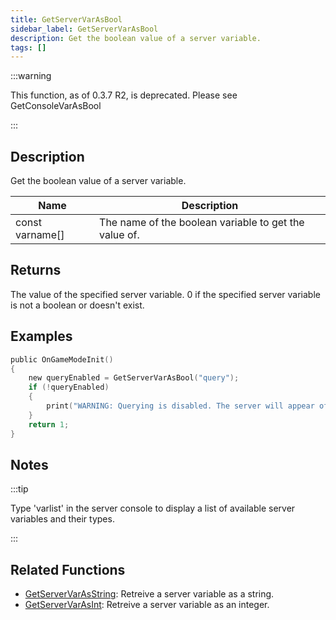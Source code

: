 ```yaml
---
title: GetServerVarAsBool
sidebar_label: GetServerVarAsBool
description: Get the boolean value of a server variable.
tags: []
---
```


:::warning

This function, as of 0.3.7 R2, is deprecated. Please see GetConsoleVarAsBool

:::

## Description

Get the boolean value of a server variable.

| Name            | Description                                           |
| --------------- | ----------------------------------------------------- |
| const varname[] | The name of the boolean variable to get the value of. |

## Returns

The value of the specified server variable. 0 if the specified server variable is not a boolean or doesn't exist.

## Examples

```c
public OnGameModeInit()
{
    new queryEnabled = GetServerVarAsBool("query");
    if (!queryEnabled)
    {
        print("WARNING: Querying is disabled. The server will appear offline in the server browser.");
    }
    return 1;
}
```

## Notes

:::tip

Type 'varlist' in the server console to display a list of available server variables and their types.

:::

## Related Functions

- [GetServerVarAsString](GetServerVarAsString): Retreive a server variable as a string.
- [GetServerVarAsInt](GetServerVarAsInt): Retreive a server variable as an integer.
